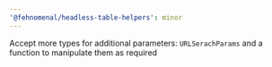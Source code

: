 ```yaml
---
'@fehnomenal/headless-table-helpers': minor
---
```


Accept more types for additional parameters: `URLSerachParams` and a function to manipulate them as required
